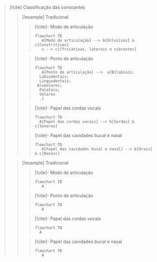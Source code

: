 > [!cite] Classificação das consoantes
> > [!example] Tradicional
> > > [!cite]- Modo de articulação
> > >```mermaid
> > >flowchart TD
> > >    A[Modo de articulação] --> b[Oclusivas] & c[Constritivas]
> > >    c --> c1[fricativas, laterais e vibrantes]
> > >```
> > 
> > > [!cite]- Ponto de articulação
> > >```mermaid
> > >flowchart TD
> > >    A[Ponto de articulação] -->  a[Bilabiais;
> > >   Labiodentais;
> > >   Linguodentais;
> > >  Alveolares;
> > >   Palatais;
> > >   Velares
> > >   .]
> > >```
> > 
> > > [!cite]- Papel das cordas vocais
> > >```mermaid
> > >flowchart TD
> > >   A[Papel das cordas vocais] --> b[Surdas] & c[Sonoras]
> > >```
> > 
> > > [!cite]- Papel das cavidades bucal e nasal
> > >```mermaid
> > >flowchart TD
> > >    A[Papel das cavidades bucal e nasal] --> b[Orais] & c[Nasais]
> > >  ```
>
> > [!example] Tradicional
> > > [!cite]- Modo de articulação
> > >```mermaid
> > >flowchart TD
> > >    A
> > >```
> > 
> > > [!cite]- Ponto de articulação
> > >```mermaid
> > >flowchart TD
> > >    A
> > >```
> > 
> > > [!cite]- Papel das cordas vocais
> > >```mermaid
> > >flowchart TD
> > >   A
> > >```
> > 
> > > [!cite]- Papel das cavidades bucal e nasal
> > >```mermaid
> > >flowchart TD
> > >    A
> > >  ```


